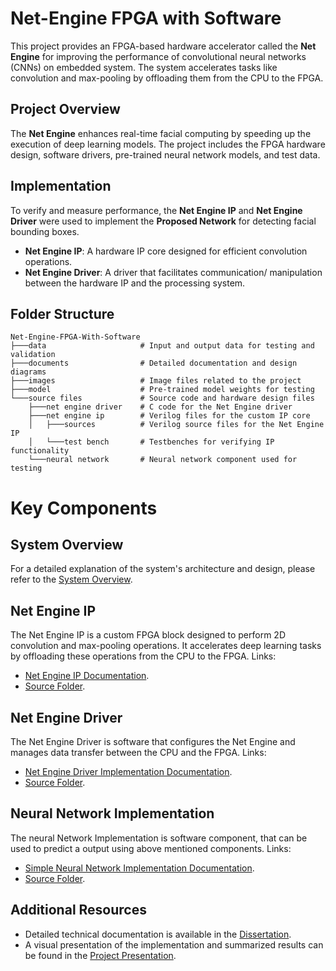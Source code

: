 # Net-Engine FPGA with Software

This project provides an FPGA-based hardware accelerator called the **Net Engine** for improving the performance of convolutional neural networks (CNNs) on embedded system. The system accelerates tasks like convolution and max-pooling by offloading them from the CPU to the FPGA.

## Project Overview

The **Net Engine** enhances real-time facial computing by speeding up the execution of deep learning models. The project includes the FPGA hardware design, software drivers, pre-trained neural network models, and test data.

## Implementation

To verify and measure performance, the **Net Engine IP** and **Net Engine Driver** were used to implement the **Proposed Network** for detecting facial bounding boxes. 

- **Net Engine IP**: A hardware IP core designed for efficient convolution operations.
- **Net Engine Driver**: A driver that facilitates communication/ manipulation between the hardware IP and the processing system.

## Folder Structure

```plaintext
Net-Engine-FPGA-With-Software
├───data                     # Input and output data for testing and validation
├───documents                # Detailed documentation and design diagrams
├───images                   # Image files related to the project
├───model                    # Pre-trained model weights for testing
└───source files             # Source code and hardware design files
    ├───net engine driver    # C code for the Net Engine driver
    ├───net engine ip        # Verilog files for the custom IP core
    │   ├───sources          # Verilog source files for the Net Engine IP
    │   └───test bench       # Testbenches for verifying IP functionality
    └───neural network       # Neural network component used for testing
```

# Key Components

## System Overview
For a detailed explanation of the system's architecture and design, please refer to the [System Overview](./documents/system_overview.md).
## Net Engine IP
The Net Engine IP is a custom FPGA block designed to perform 2D convolution and max-pooling operations. It accelerates deep learning tasks by offloading these operations from the CPU to the FPGA. 
Links:
- [Net Engine IP Documentation](./documents/net_engine_ip.md).
- [Source Folder](./source%20files/net%20engine%20ip/sources/).

## Net Engine Driver
The Net Engine Driver is software that configures the Net Engine and manages data transfer between the CPU and the FPGA.
Links:
- [Net Engine Driver Implementation Documentation](./documents/net_engine_driver.md).
- [Source Folder](./source%20files/net%20engine%20driver/).


## Neural Network Implementation
The neural Network Implementation is software component, that can be used to predict a output using above mentioned components. 
Links:
- [Simple Neural Network Implementation Documentation](./documents/neural_network.md).
- [Source Folder](./source%20files/neural%20network/).

## Additional Resources
- Detailed technical documentation is available in the [Dissertation](./academic/Dissertation-23PG1-015.pdf).
- A visual presentation of the implementation and summarized results can be found in the [Project Presentation](./academic/Presentation-23PG1-015.pptx).



